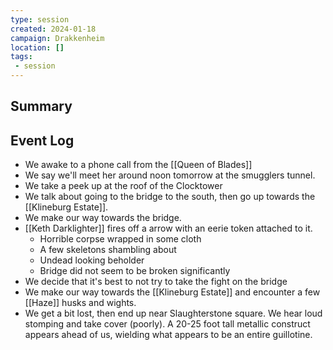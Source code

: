 ```yaml
---
type: session
created: 2024-01-18
campaign: Drakkenheim
location: []
tags:
 - session
---
```



## Summary

## Event Log

- We awake to a phone call from the [[Queen of Blades]]
- We say we'll meet her around noon tomorrow at the smugglers tunnel.
- We take a peek up at the roof of the Clocktower
- We talk about going to the bridge to the south, then go up towards the [[Klineburg Estate]].
- We make our way towards the bridge.
- [[Keth Darklighter]] fires off a arrow with an eerie token attached to it.
	- Horrible corpse wrapped in some cloth
	- A few skeletons shambling about
	- Undead looking beholder
	- Bridge did not seem to be broken significantly
- We decide that it's best to not try to take the fight on the bridge
- We make our way towards the [[Klineburg Estate]] and encounter a few [[Haze]] husks and wights.
- We get a bit lost, then end up near Slaughterstone square. We hear loud stomping and take cover (poorly). A 20-25 foot tall metallic construct appears ahead of us, wielding what appears to be an entire guillotine.
